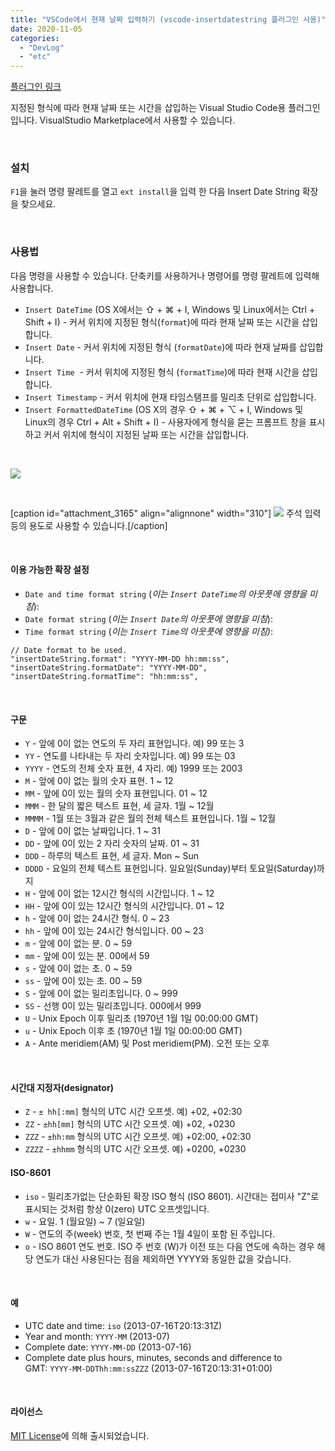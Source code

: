 ```yaml
---
title: "VSCode에서 현재 날짜 입력하기 (vscode-insertdatestring 플러그인 사용)"
date: 2020-11-05
categories: 
  - "DevLog"
  - "etc"
---
```


[플러그인 링크](https://marketplace.visualstudio.com/items?itemName=jsynowiec.vscode-insertdatestring)

지정된 형식에 따라 현재 날짜 또는 시간을 삽입하는 Visual Studio Code용 플러그인입니다. VisualStudio Marketplace에서 사용할 수 있습니다.

 

### **설치**

`F1`을 눌러 명령 팔레트를 열고 `ext install`을 입력 한 다음 Insert Date String 확장을 찾으세요.

 

### **사용법**

다음 명령을 사용할 수 있습니다. 단축키를 사용하거나 명령어를 명령 팔레트에 입력해 사용합니다.

- `Insert DateTime` (OS X에서는 ⇧ + ⌘ + I, Windows 및 Linux에서는 Ctrl + Shift + I) - 커서 위치에 지정된 형식(`format`)에 따라 현재 날짜 또는 시간을 삽입합니다.
- `Insert Date` - 커서 위치에 지정된 형식 (`formatDate`)에 따라 현재 날짜를 삽입합니다.
- `Insert Time`  - 커서 위치에 지정된 형식 (`formatTime`)에 따라 현재 시간을 삽입합니다.
- `Insert Timestamp` - 커서 위치에 현재 타임스탬프를 밀리초 단위로 삽입합니다.
- `Insert FormattedDateTime` (OS X의 경우 ⇧ + ⌘ + ⌥ + I, Windows 및 Linux의 경우 Ctrl + Alt + Shift + I) - 사용자에게 형식을 묻는 프롬프트 창을 표시하고 커서 위치에 형식이 지정된 날짜 또는 시간을 삽입합니다.

 

 ![](/assets/img/wp-content/uploads/2020/11/스크린샷-2020-11-05-오후-6.11.03.png)

 

\[caption id="attachment\_3165" align="alignnone" width="310"\] ![](/assets/img/wp-content/uploads/2020/11/스크린샷-2020-11-05-오후-8.18.48.png) 주석 입력 등의 용도로 사용할 수 있습니다.\[/caption\]

 

#### **이용 가능한 확장 설정**

- `Date and time format string` (_이는 `Insert DateTime`의 아웃풋에 영향을 미침_):
- `Date format string` (_이는_ _`Insert Date`의 아웃풋에 영향을 미침_):
- `Time format string` (_이는 `Insert Time`의 아웃풋에 영향을 미침)_:

```
// Date format to be used.
"insertDateString.format": "YYYY-MM-DD hh:mm:ss",
"insertDateString.formatDate": "YYYY-MM-DD",
"insertDateString.formatTime": "hh:mm:ss",
```

 

#### **구문**

- `Y` - 앞에 0이 없는 연도의 두 자리 표현입니다. 예) 99 또는 3
- `YY` - 연도를 나타내는 두 자리 숫자입니다. 예) 99 또는 03
- `YYYY` - 연도의 전체 숫자 표현, 4 자리. 예) 1999 또는 2003
- `M` - 앞에 0이 없는 월의 숫자 표현. 1 ~ 12
- `MM` - 앞에 0이 있는 월의 숫자 표현입니다. 01 ~ 12
- `MMM` - 한 달의 짧은 텍스트 표현, 세 글자. 1월 ~ 12월
- `MMMM` - 1월 또는 3월과 같은 월의 전체 텍스트 표현입니다. 1월 ~ 12월
- `D` - 앞에 0이 없는 날짜입니다. 1 ~ 31
- `DD` - 앞에 0이 있는 2 자리 숫자의 날짜. 01 ~ 31
- `DDD` - 하루의 텍스트 표현, 세 글자. Mon ~ Sun
- `DDDD` - 요일의 전체 텍스트 표현입니다. 일요일(Sunday)부터 토요일(Saturday)까지
- `H` - 앞에 0이 없는 12시간 형식의 시간입니다. 1 ~ 12
- `HH` - 앞에 0이 있는 12시간 형식의 시간입니다. 01 ~ 12
- `h` - 앞에 0이 없는 24시간 형식. 0 ~ 23
- `hh` - 앞에 0이 있는 24시간 형식입니다. 00 ~ 23
- `m` - 앞에 0이 없는 분. 0 ~ 59
- `mm` - 앞에 0이 있는 분. 00에서 59
- `s` - 앞에 0이 없는 초. 0 ~ 59
- `ss` - 앞에 0이 있는 초. 00 ~ 59
- `S` - 앞에 0이 없는 밀리초입니다. 0 ~ 999
- `SS` - 선행 0이 있는 밀리초입니다. 000에서 999
- `U` - Unix Epoch 이후 밀리초 (1970년 1월 1일 00:00:00 GMT)
- `u` - Unix Epoch 이후 초 (1970년 1월 1일 00:00:00 GMT)
- `A` - Ante meridiem(AM) 및 Post meridiem(PM). 오전 또는 오후

 

#### **시간대 지정자(designator)**

- `Z` - `± hh[:mm]` 형식의 UTC 시간 오프셋. 예) +02, +02:30
- `ZZ` - `±hh[mm]` 형식의 UTC 시간 오프셋. 예) +02, +0230
- `ZZZ` - `±hh:mm` 형식의 UTC 시간 오프셋. 예) +02:00, +02:30
- `ZZZZ` - `±hhmm` 형식의 UTC 시간 오프셋. 예) +0200, +0230

#### **ISO-8601**

- `iso` - 밀리초가없는 단순화된 확장 ISO 형식 (ISO 8601). 시간대는 접미사 "Z"로 표시되는 것처럼 항상 0(zero) UTC 오프셋입니다.
- `w` - 요일. 1 (월요일) ~ 7 (일요일)
- `W` - 연도의 주(week) 번호, 첫 번째 주는 1월 4일이 포함 된 주입니다.
- `o` - ISO 8601 연도 번호. ISO 주 번호 (W)가 이전 또는 다음 연도에 속하는 경우 해당 연도가 대신 사용된다는 점을 제외하면 YYYY와 동일한 값을 갖습니다.

 

#### **예**

- UTC date and time: `iso` (2013-07-16T20:13:31Z)
- Year and month: `YYYY-MM` (2013-07)
- Complete date: `YYYY-MM-DD` (2013-07-16)
- Complete date plus hours, minutes, seconds and difference to GMT: `YYYY-MM-DDThh:mm:ssZZZ` (2013-07-16T20:13:31+01:00)

 

#### **라이선스**

[MIT License](https://github.com/jsynowiec/vscode-insertdatestring/blob/master/LICENSE)에 의해 출시되었습니다.
